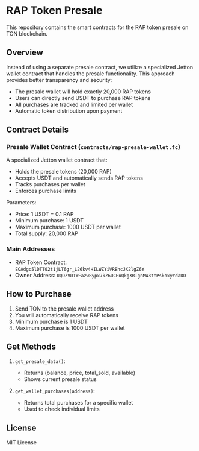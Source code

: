 # RAP Token Presale

This repository contains the smart contracts for the RAP token presale on TON blockchain.

## Overview

Instead of using a separate presale contract, we utilize a specialized Jetton wallet contract that handles the presale functionality. This approach provides better transparency and security:

- The presale wallet will hold exactly 20,000 RAP tokens
- Users can directly send USDT to purchase RAP tokens
- All purchases are tracked and limited per wallet
- Automatic token distribution upon payment

## Contract Details

### Presale Wallet Contract (`contracts/rap-presale-wallet.fc`)

A specialized Jetton wallet contract that:
- Holds the presale tokens (20,000 RAP)
- Accepts USDT and automatically sends RAP tokens
- Tracks purchases per wallet
- Enforces purchase limits

Parameters:
- Price: 1 USDT = 0.1 RAP
- Minimum purchase: 1 USDT
- Maximum purchase: 1000 USDT per wallet
- Total supply: 20,000 RAP

### Main Addresses

- RAP Token Contract: `EQAdgc5lDTT02t1jLT6gr_L26kv4HILWZYiVRBhcJX2lgZ6Y`
- Owner Address: `UQDZVD1WEazw8ypx7kZ6UCHuQkgXRIgnMW3ttPskoxyYdaDO`

## How to Purchase

1. Send TON to the presale wallet address
2. You will automatically receive RAP tokens
3. Minimum purchase is 1 USDT
4. Maximum purchase is 1000 USDT per wallet

## Get Methods

1. `get_presale_data()`:
   - Returns (balance, price, total_sold, available)
   - Shows current presale status

2. `get_wallet_purchases(address)`:
   - Returns total purchases for a specific wallet
   - Used to check individual limits

## License

MIT License
